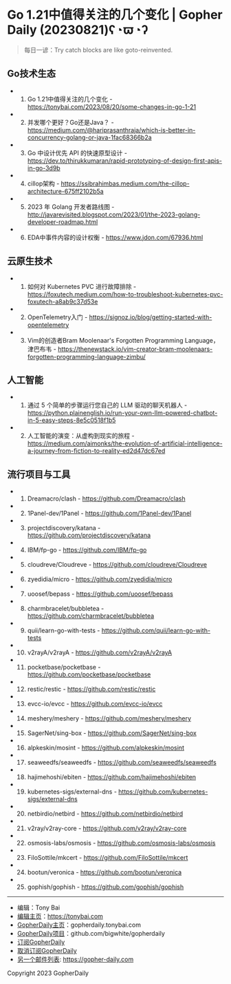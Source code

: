 # Go 1.21中值得关注的几个变化 | Gopher Daily (20230821)ʕ◔ϖ◔ʔ

>每日一谚：Try catch blocks are like goto-reinvented.

## Go技术生态


- 1. Go 1.21中值得关注的几个变化 - https://tonybai.com/2023/08/20/some-changes-in-go-1-21

- 2. 并发哪个更好？Go还是Java？ - https://medium.com/@hariprasanthraja/which-is-better-in-concurrency-golang-or-java-1fac68366b2a

- 3. Go 中设计优先 API 的快速原型设计 - https://dev.to/thirukkumaran/rapid-prototyping-of-design-first-apis-in-go-3d9b

- 4. cillop架构 - https://ssibrahimbas.medium.com/the-cillop-architecture-675ff2102b5a

- 5. 2023 年 Golang 开发者路线图 - http://javarevisited.blogspot.com/2023/01/the-2023-golang-developer-roadmap.html

- 6. EDA中事件内容的设计权衡 - https://www.jdon.com/67936.html


## 云原生技术


- 1. 如何对 Kubernetes PVC 进行故障排除 - https://foxutech.medium.com/how-to-troubleshoot-kubernetes-pvc-foxutech-a8ab9c37d53e

- 2. OpenTelemetry入门 - https://signoz.io/blog/getting-started-with-opentelemetry

- 3. Vim的创造者Bram Moolenaar&#39;s Forgotten Programming Language，津巴布韦 - https://thenewstack.io/vim-creator-bram-moolenaars-forgotten-programming-language-zimbu/


## 人工智能


- 1. 通过 5 个简单的步骤运行您自己的 LLM 驱动的聊天机器人 - https://python.plainenglish.io/run-your-own-llm-powered-chatbot-in-5-easy-steps-8e5c0518f1b5

- 2. 人工智能的演变：从虚构到现实的旅程 - https://medium.com/aimonks/the-evolution-of-artificial-intelligence-a-journey-from-fiction-to-reality-ed2d47dc67ed


## 流行项目与工具


- 1. Dreamacro/clash - https://github.com/Dreamacro/clash

- 2. 1Panel-dev/1Panel - https://github.com/1Panel-dev/1Panel

- 3. projectdiscovery/katana - https://github.com/projectdiscovery/katana

- 4. IBM/fp-go - https://github.com/IBM/fp-go

- 5. cloudreve/Cloudreve - https://github.com/cloudreve/Cloudreve

- 6. zyedidia/micro - https://github.com/zyedidia/micro

- 7. uoosef/bepass - https://github.com/uoosef/bepass

- 8. charmbracelet/bubbletea - https://github.com/charmbracelet/bubbletea

- 9. quii/learn-go-with-tests - https://github.com/quii/learn-go-with-tests

- 10. v2rayA/v2rayA - https://github.com/v2rayA/v2rayA

- 11. pocketbase/pocketbase - https://github.com/pocketbase/pocketbase

- 12. restic/restic - https://github.com/restic/restic

- 13. evcc-io/evcc - https://github.com/evcc-io/evcc

- 14. meshery/meshery - https://github.com/meshery/meshery

- 15. SagerNet/sing-box - https://github.com/SagerNet/sing-box

- 16. alpkeskin/mosint - https://github.com/alpkeskin/mosint

- 17. seaweedfs/seaweedfs - https://github.com/seaweedfs/seaweedfs

- 18. hajimehoshi/ebiten - https://github.com/hajimehoshi/ebiten

- 19. kubernetes-sigs/external-dns - https://github.com/kubernetes-sigs/external-dns

- 20. netbirdio/netbird - https://github.com/netbirdio/netbird

- 21. v2ray/v2ray-core - https://github.com/v2ray/v2ray-core

- 22. osmosis-labs/osmosis - https://github.com/osmosis-labs/osmosis

- 23. FiloSottile/mkcert - https://github.com/FiloSottile/mkcert

- 24. bootun/veronica - https://github.com/bootun/veronica

- 25. gophish/gophish - https://github.com/gophish/gophish


----

- 编辑：Tony Bai
- [编辑主页](https://tonybai.com)：https://tonybai.com
- [GopherDaily主页](https://gopherdaily.tonybai.com)：gopherdaily.tonybai.com
- [GopherDaily项目](https://github.com/bigwhite/gopherdaily)：github.com/bigwhite/gopherdaily
- [订阅GopherDaily](https://gopherdaily.tonybai.com/subscribe)
- [取消订阅GopherDaily](https://gopherdaily.tonybai.com/unsubscribe)
- [另一个邮件列表](https://gopher-daily.com): https://gopher-daily.com

Copyright 2023 GopherDaily
